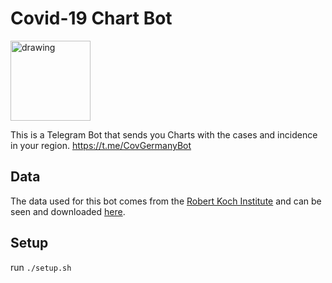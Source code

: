 # Covid-19 Chart Bot

<img src="https://user-images.githubusercontent.com/48410810/114583884-56bf6f00-9c82-11eb-95aa-2252d68a52e9.png" alt="drawing" style="width:128px;"/>

This is a Telegram Bot that sends you Charts with the cases and incidence in your region.
https://t.me/CovGermanyBot

## Data
The data used for this bot comes from the [Robert Koch Institute](https://www.rki.de/EN/Home/homepage_node.html) and can be seen and downloaded [here](https://npgeo-corona-npgeo-de.hub.arcgis.com).

## Setup
run `./setup.sh`

